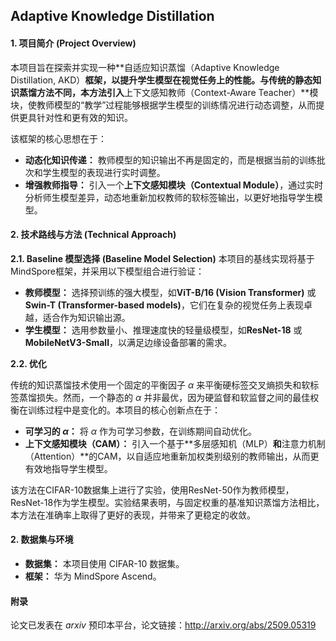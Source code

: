 ## Adaptive Knowledge Distillation

#### **1. 项目简介 (Project Overview)**

本项目旨在探索并实现一种**自适应知识蒸馏（Adaptive Knowledge Distillation, AKD）**框架，以提升学生模型在视觉任务上的性能。与传统的静态知识蒸馏方法不同，本方法引入**上下文感知教师（Context-Aware Teacher）**模块，使教师模型的“教学”过程能够根据学生模型的训练情况进行动态调整，从而提供更具针对性和更有效的知识。

该框架的核心思想在于：

- **动态化知识传递：** 教师模型的知识输出不再是固定的，而是根据当前的训练批次和学生模型的表现进行实时调整。
- **增强教师指导：** 引入一个**上下文感知模块（Contextual Module）**，通过实时分析师生模型差异，动态地重新加权教师的软标签输出，以更好地指导学生模型。

#### **2. 技术路线与方法 (Technical Approach)**

**2.1. Baseline 模型选择 (Baseline Model Selection)** 本项目的基线实现将基于MindSpore框架，并采用以下模型组合进行验证：

- **教师模型：** 选择预训练的强大模型，如**ViT-B/16 (Vision Transformer)** 或 **Swin-T (Transformer-based models)**，它们在复杂的视觉任务上表现卓越，适合作为知识输出源。
- **学生模型：** 选用参数量小、推理速度快的轻量级模型，如**ResNet-18** 或 **MobileNetV3-Small**，以满足边缘设备部署的需求。

**2.2. 优化**

传统的知识蒸馏技术使用一个固定的平衡因子 $\alpha$ 来平衡硬标签交叉熵损失和软标签蒸馏损失。然而，一个静态的 $\alpha$ 并非最优，因为硬监督和软监督之间的最佳权衡在训练过程中是变化的。本项目的核心创新点在于：

- **可学习的 $\alpha$：** 将 $\alpha$ 作为可学习参数，在训练期间自动优化。
- **上下文感知模块（CAM）：** 引入一个基于**多层感知机（MLP）**和**注意力机制（Attention）**的CAM，以自适应地重新加权类别级别的教师输出，从而更有效地指导学生模型。

该方法在CIFAR-10数据集上进行了实验，使用ResNet-50作为教师模型，ResNet-18作为学生模型。实验结果表明，与固定权重的基准知识蒸馏方法相比，本方法在准确率上取得了更好的表现，并带来了更稳定的收敛。

#### **2. 数据集与环境**

- **数据集：** 本项目使用 CIFAR-10 数据集。
- **框架：** 华为 MindSpore Ascend。

#### 附录

论文已发表在 $arxiv$ 预印本平台，论文链接：http://arxiv.org/abs/2509.05319
